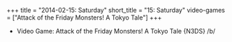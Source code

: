 +++
title = "2014-02-15: Saturday"
short_title = "15: Saturday"
video-games = ["Attack of the Friday Monsters! A Tokyo Tale"]
+++


* Video Game: Attack of the Friday Monsters! A Tokyo Tale {N3DS} /b/
